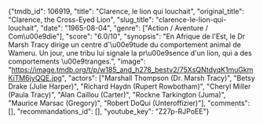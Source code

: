 {"tmdb_id": 106919, "title": "Clarence, le lion qui louchait", "original_title": "Clarence, the Cross-Eyed Lion", "slug_title": "clarence-le-lion-qui-louchait", "date": "1965-08-04", "genre": ["Action / Aventure / Com\u00e9die"], "score": "6.0/10", "synopsis": "En Afrique de l'Est, le Dr Marsh Tracy dirige un centre d'\u00e9tude du comportement animal de Wameru. Un jour, une tribu lui signale la pr\u00e9sence d'un lion, qui a des comportements \u00e9tranges.", "image": "https://image.tmdb.org/t/p/w185_and_h278_bestv2/75XsQNtdyqK1muGkmKiTM6jyQQE.jpg", "actors": ["Marshall Thompson (Dr. Marsh Tracy)", "Betsy Drake (Julie Harper)", "Richard Haydn (Rupert Rowbotham)", "Cheryl Miller (Paula Tracy)", "Alan Caillou (Carter)", "Rockne Tarkington (Juma)", "Maurice Marsac (Gregory)", "Robert DoQui (Unteroffizier)"], "comments": [], "recommandations_id": [], "youtube_key": "Z27p-RJPoEE"}